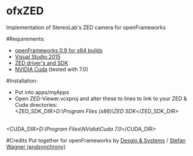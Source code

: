 # ofxZED
Implementation of StereoLab's ZED camera for openFrameworks

#Requirements:
- <a href="http://openframeworks.cc/download/">openFrameworks 0.9 for x64 builds</a>
- <a href="https://www.visualstudio.com/">Visual Studio 2015</a>
- <a href="https://www.stereolabs.com/developers/#start_anchor">ZED driver's and SDK</a>
- <a href="https://developer.nvidia.com/cuda-toolkit-70">NVIDIA Cuda</a> (tested with 7.0)


#Installation:
- Put into apps/myApps
- Open ZED-Viewer.vcxproj and alter these to lines to link to your ZED & Cuda directories:
  <br />
  &lt;ZED_SDK_DIR&gt;<i>D:\Program Files (x86)\ZED SDK</i>&lt;/ZED_SDK_DIR&gt;
<br />
  &lt;CUDA_DIR&gt;<i>D:\Program Files\NVidia\Cuda 7.0</i>&lt;/CUDA_DIR&gt;

#Credits
Put together for openFrameworks by <a href="http://designandsystems.de">Desgin & Systems</a> / <a href="http://www.stefanwagner.io">Stefan Wagner (andsynchrony)</a> 

